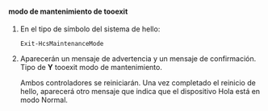 <!--author=SharS last changed: 9/17/15-->

#### <a name="tooexit-maintenance-mode"></a>modo de mantenimiento de tooexit
1. En el tipo de símbolo del sistema de hello:
   
     `Exit-HcsMaintenanceMode`
2. Aparecerán un mensaje de advertencia y un mensaje de confirmación. Tipo de **Y** tooexit modo de mantenimiento.
   
    Ambos controladores se reiniciarán. Una vez completado el reinicio de hello, aparecerá otro mensaje que indica que el dispositivo Hola está en modo Normal.

